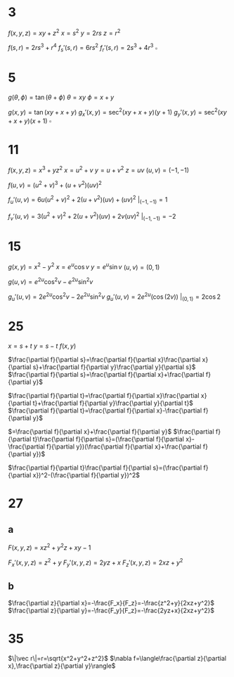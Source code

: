 # 3

$f(x,y,z)=xy+z^2$
$x=s^2$
$y=2rs$
$z=r^2$

$f(s,r)=2rs^3+r^4$
$f_s'(s,r)=6rs^2$
$f_r'(s,r)=2s^3+4r^3$
$\square$

# 5

$g(\theta,\phi)=\tan(\theta+\phi)$
$\theta=xy$
$\phi=x+y$

$g(x,y)=\tan(xy+x+y)$
$g_x'(x,y)=\sec^2(xy+x+y)(y+1)$
$g_y'(x,y)=\sec^2(xy+x+y)(x+1)$
$\square$

# 11

$f(x,y,z)=x^3+yz^2$
$x=u^2+v$
$y=u+v^2$
$z=uv$
$(u,v)=(-1,-1)$

$f(u,v)=(u^2+v)^3+(u+v^2)(uv)^2$

$f_u'(u,v)=6u(u^2+v)^2+2(u+v^2)(uv)+(uv)^2$
$\bigg|_{(-1,-1)}=1$

$f_v'(u,v)=3(u^2+v)^2+2(u+v^2)(uv)+2v(uv)^2$
$\bigg|_{(-1,-1)}=-2$

# 15

$g(x,y)=x^2-y^2$
$x=e^u\cos v$
$y=e^u\sin v$
$(u,v)=(0,1)$

$g(u,v)=e^{2u}\cos^2v-e^{2u}\sin^2v$

$g_u'(u,v)=2e^{2u}\cos^2v-2e^{2u}\sin^2v$
$g_u'(u,v)=2e^{2u}(\cos(2v))$
$\bigg|_{(0,1)}=2\cos2$

# 25

$x=s+t$
$y=s-t$
$f(x,y)$

$\frac{\partial f}{\partial s}=\frac{\partial f}{\partial x}\frac{\partial x}{\partial s}+\frac{\partial f}{\partial y}\frac{\partial y}{\partial s}$
$\frac{\partial f}{\partial s}=\frac{\partial f}{\partial x}+\frac{\partial f}{\partial y}$

$\frac{\partial f}{\partial t}=\frac{\partial f}{\partial x}\frac{\partial x}{\partial t}+\frac{\partial f}{\partial y}\frac{\partial y}{\partial t}$
$\frac{\partial f}{\partial t}=\frac{\partial f}{\partial x}-\frac{\partial f}{\partial y}$

$=\frac{\partial f}{\partial x}+\frac{\partial f}{\partial y}$
$\frac{\partial f}{\partial t}\frac{\partial f}{\partial s}=(\frac{\partial f}{\partial x}-\frac{\partial f}{\partial y})(\frac{\partial f}{\partial x}+\frac{\partial f}{\partial y})$

$\frac{\partial f}{\partial t}\frac{\partial f}{\partial s}=(\frac{\partial f}{\partial x})^2-(\frac{\partial f}{\partial y})^2$

# 27

## a

$F(x,y,z)=xz^2+y^2z+xy-1$

$F_x'(x,y,z)=z^2+y$
$F_y'(x,y,z)=2yz+x$
$F_z'(x,y,z)=2xz+y^2$

## b

$\frac{\partial z}{\partial x}=-\frac{F_x}{F_z}=-\frac{z^2+y}{2xz+y^2}$
$\frac{\partial z}{\partial y}=-\frac{F_y}{F_z}=-\frac{2yz+x}{2xz+y^2}$

# 35

$\|\vec r\|=r=\sqrt{x^2+y^2+z^2}$
$\nabla f=\langle\frac{\partial z}{\partial x},\frac{\partial z}{\partial y}\rangle$


